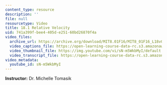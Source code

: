 ```yaml
---
content_type: resource
description: ''
file: null
resourcetype: Video
title: 18.1 Relative Velocity
uid: 741a399f-bee4-405d-e251-60bd26870f4a
video_files:
  archive_url: https://archive.org/download/MIT8.01F16/MIT8_01F16_L18v01_360p.mp4
  video_captions_file: https://open-learning-course-data-rc.s3.amazonaws.com/8-01sc-classical-mechanics-fall-2016/f33206e9cbb25b33b1105249b9d09162_sN-m5WkbMyI.vtt
  video_thumbnail_file: https://img.youtube.com/vi/sN-m5WkbMyI/default.jpg
  video_transcript_file: https://open-learning-course-data-rc.s3.amazonaws.com/8-01sc-classical-mechanics-fall-2016/90c144eaf43266d22681be5aa82d2209_sN-m5WkbMyI.pdf
video_metadata:
  youtube_id: sN-m5WkbMyI
---
```


**Instructor:** Dr. Michelle Tomasik
